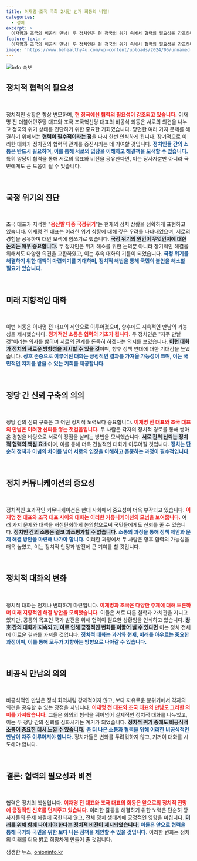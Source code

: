 ```yaml
---
title: 이재명·조국 국회 2시간 번개 회동의 비밀!
categories:
  - 정치
excerpt: >
  이재명과 조국의 비공식 만남! 두 정치인은 현 정국의 위기 속에서 협력의 필요성을 강조하며 심도 깊은 대화를 나눴다. 미래의 정치 지형을 변화시킬 이들의 소통, 그 뒤에 숨겨진 이야기는? 클릭해서 확인하세요!
feature_text: >
  이재명과 조국의 비공식 만남! 두 정치인은 현 정국의 위기 속에서 협력의 필요성을 강조하며 심도 깊은 대화를 나눴다. 미래의 정치 지형을 변화시킬 이들의 소통, 그 뒤에 숨겨진 이야기는? 클릭해서 확인하세요!
image: 'https://www.behealthy4u.com/wp-content/uploads/2024/06/unnamed-file.png'
---
```


<p><img src="https://www.behealthy4u.com/wp-content/uploads/2024/06/unnamed-file.png" alt="info 속보" /></p>

<h2 data-ke-size="size26">정치적 협력의 필요성</h2>

<p data-ke-size="size16">&nbsp;</p>

<p>정치적인 상황은 항상 변모하며, <b><span style="color: #ee2323;">현 정국에선 협력의 필요성이 강조되고 있습니다.</span></b> 이재명 전 더불어민주당 대표와 조국 조국혁신당 대표의 비공식 회동은 서로의 의견을 나누고 정국의 위기 상태를 진단하기 위한 중요한 기회였습니다. 당면한 여러 가지 문제를 해결하기 위해서는 <b><span style="background-color: #21538527;">협력이 필수적이라는 점</span></b>을 다시 한번 인식하게 됩니다. 장기적으로 이러한 대화가 정치권의 협력적 관계를 증진시키는 데 기여할 것입니다. 
<b><span style="color: #1a5490;">정치인들 간의 소통은 반드시 필요하며, 이를 통해 서로의 입장을 이해하고 해결책을 모색할 수 있습니다.</span></b> 특히 양당이 협력을 통해 서로의 목표와 비전을 공유한다면, 이는 당사자뿐만 아니라 국민에게도 큰 도움이 될 수 있습니다.</p>

<p data-ke-size="size16">&nbsp;</p>

<h2 data-ke-size="size26">국정 위기의 진단</h2>

<p data-ke-size="size16">&nbsp;</p>

<p>조국 대표가 지적한 "<b><span style="color: #ee2323;">용산발 다중 국정위기</span></b>"는 현재의 정치 상황을 정확하게 표현하고 있습니다. 이재명 전 대표는 이러한 위기 상황에 대해 깊은 우려를 나타내었으며, 서로의 경험을 공유하며 대안 모색에 힘쓰기로 했습니다. <b><span style="background-color: #21538527;">국정 위기의 원인이 무엇인지에 대한 논의는 매우 중요합니다.</span></b> 두 정치인은 위기 해소를 위한 논의뿐 아니라 장기적인 해결을 위해서도 다양한 의견을 교환하였고, 이는 후속 대화의 기틀이 되었습니다.
<b><span style="color: #1a5490;">국정 위기를 해결하기 위한 대책이 마련되기를 기대하며, 정치적 해법을 통해 국민의 불안을 해소할 필요가 있습니다.</span></b></p>

<p data-ke-size="size16">&nbsp;</p>

<h2 data-ke-size="size26">미래 지향적인 대화</h2>

<p data-ke-size="size16">&nbsp;</p>

<p>이번 회동은 이재명 전 대표의 제안으로 이루어졌으며, 향후에도 지속적인 만남의 가능성을 제시했습니다. <b><span style="color: #ee2323;">정기적인 소통은 협력의 기초가 됩니다.</span></b> 두 정치인은 "자주 만날 것"이라는 의사를 밝히며 서로의 관계를 돈독히 하겠다는 의지를 보였습니다. <b><span style="background-color: #21538527;">이런 대화가 정치의 새로운 방향성을 제시할 수 있을 것</span></b>이며, 향후 정책 연대에 대한 기대감을 높였습니다.
<b><span style="color: #1a5490;">상호 존중으로 이루어진 대화는 긍정적인 결과를 가져올 가능성이 크며, 이는 국민적인 지지를 받을 수 있는 기회를 제공합니다.</span></b></p>

<p data-ke-size="size16">&nbsp;</p>

<h2 data-ke-size="size26">정당 간 신뢰 구축의 의의</h2>

<p data-ke-size="size16">&nbsp;</p>

<p>정당 간의 신뢰 구축은 그 어떤 정치적 노력보다 중요합니다. <b><span style="color: #ee2323;">이재명 전 대표와 조국 대표의 만남은 이러한 신뢰를 쌓는 첫걸음입니다.</span></b> 두 사람은 각자의 정치적 경로를 통해 쌓아온 경험을 바탕으로 서로의 장점을 살리는 방법을 모색했습니다. <b><span style="background-color: #21538527;">서로 간의 신뢰는 정치적 협력의 핵심 요소</span></b>이며, 이를 통해 더욱 건설적인 대화가 이루어질 것입니다.
<b><span style="color: #1a5490;">정치는 단순히 정책과 이념의 차이를 넘어 서로의 입장을 이해하고 존중하는 과정이 필수적입니다.</span></b></p>

<p data-ke-size="size16">&nbsp;</p>

<h2 data-ke-size="size26">정치 커뮤니케이션의 중요성</h2>

<p data-ke-size="size16">&nbsp;</p>

<p>정치적인 효과적인 커뮤니케이션은 현대 사회에서 중요성이 더욱 부각되고 있습니다. <b><span style="color: #ee2323;">이재명 전 대표와 조국 대표 사이의 대화는 이러한 커뮤니케이션의 모범을 보여줍니다.</span></b> 여러 가지 문제와 대책을 허심탄회하게 논의함으로써 국민들에게도 신뢰를 줄 수 있습니다. <b><span style="background-color: #21538527;">정치인 간의 소통은 결코 과소평가할 수 없습니다</span></b>.
<b><span style="color: #1a5490;">소통의 과정을 통해 정책 제안과 문제 해결 방안을 마련해 나가야 합니다.</span></b> 이러한 과정에서 두 사람은 향후 협력의 가능성을 더욱 높였고, 이는 정치적 안정과 발전에 큰 기여를 할 것입니다.</p>

<p data-ke-size="size16">&nbsp;</p>

<h2 data-ke-size="size26">정치적 대화의 변화</h2>

<p data-ke-size="size16">&nbsp;</p>

<p>정치적 대화는 언제나 변화하기 마련입니다. <b><span style="color: #ee2323;">이재명과 조국은 다양한 주제에 대해 토론하며 미래 지향적인 해결 방안을 모색했습니다.</span></b> 이들은 서로 다른 철학과 가치관을 지니고 있지만, 공통의 목표인 국가 발전을 위해 협력이 필요한 상황임을 인식하고 있습니다. <b><span style="background-color: #21538527;">상호 간의 대화가 지속되고, 이로 인해 긍정적인 변화를 이끌어 낼 수 있다면</span></b> 이는 정치 전체에 이로운 결과를 가져올 것입니다.
<b><span style="color: #1a5490;">정치적 대화는 과거와 현재, 미래를 아우르는 중요한 과정이며, 이를 통해 모두가 지향하는 방향으로 나아갈 수 있습니다.</span></b></p>

<p data-ke-size="size16">&nbsp;</p>

<h2 data-ke-size="size26">비공식 만남의 의의</h2>

<p data-ke-size="size16">&nbsp;</p>

<p>비공식적인 만남은 정식 회의처럼 강제적이지 않고, 보다 자유로운 분위기에서 각자의 의견을 공유할 수 있는 장점을 지닙니다. <b><span style="color: #ee2323;">이재명 전 대표와 조국 대표의 만남도 그러한 의미를 가져왔습니다.</span></b> 그들은 회의의 형식을 뛰어넘어 실제적인 정치적 대화를 나누었고, 이는 두 정당 간의 신뢰를 심화시키는 계기가 되었습니다. <b><span style="background-color: #21538527;">정치적 위기 중에도 비공식적 소통이 중요한 데서 느낄 수 있습니다.</span></b>
<b><span style="color: #1a5490;">좀 더 나은 소통과 협력을 위해 이러한 비공식적인 만남이 자주 이루어져야 합니다.</span></b> 정치가들은 변화를 두려워하지 않고, 기꺼이 대화를 시도해야 합니다.</p>

<p data-ke-size="size16">&nbsp;</p>

<h2 data-ke-size="size26">결론: 협력의 필요성과 비전</h2>

<p data-ke-size="size16">&nbsp;</p>

<p>협력은 정치의 핵심입니다. <b><span style="color: #ee2323;">이재명 전 대표와 조국 대표의 회동은 앞으로의 정치적 전망에 긍정적인 신호를 던져주고 있습니다.</span></b> 이러한 갈등을 해결하기 위한 노력은 단순히 당사자들의 문제 해결에 국한되지 않고, 전체 정치 생태계에 긍정적인 영향을 미칩니다. <b><span style="background-color: #21538527;">미래를 위해 함께 나아가야 한다는 정치적 비전이 제시되었습니다.</span></b>
<b><span style="color: #1a5490;">이들은 앞으로 협력을 통해 국가와 국민을 위한 보다 나은 정책을 제안할 수 있을 것입니다.</span></b> 이러한 변화는 정치의 미래를 더욱 밝고 희망차게 만들어 줄 것입니다.</p>
생생한 뉴스, <a href="https://onioninfo.kr" rel="dofollow">onioninfo.kr</a>


